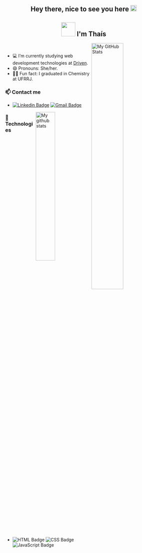 <h2 align="center">Hey there, nice to see you here <img src="https://github.com/TheDudeThatCode/TheDudeThatCode/blob/master/Assets/Hi.gif" width="20" </h2>

<h2 align="center"><img src="https://github.com/TheDudeThatCode/TheDudeThatCode/blob/master/Assets/Developer.gif" width="45" /> I'm Thaís </h2>

  <img align="right" width="45%" src="https://github-readme-stats.vercel.app/api?username=eumerme&show_icons=true&theme=ayu-mirage" alt="My GitHub Stats" />
     
  </br> 
  
- 💻 I’m currently studying web development technologies at [Driven].
- 😄 Pronouns: She/her.
- 🧑‍🔬 Fun fact: I graduated in Chemistry at UFRRJ.


### 📫 Contact me

- [![Linkedin Badge](https://img.shields.io/badge/-LinkedIn-blue?style=flat-square&logo=Linkedin&logoColor=white)](https://www.linkedin.com/in/euthaislopes/)
[![Gmail Badge](https://img.shields.io/badge/Gmail-D14836?style=flat-square&logo=gmail&logoColor=white)](mailto:euthaisetau@gmail.com)

<img align="right" width="35%"  src="https://github-readme-stats.vercel.app/api/top-langs/?username=eumerme&layout=compact&theme=ayu-mirage&langs_count=10" alt="My github stats">


### 👾 Technologies

- ![HTML Badge](https://img.shields.io/badge/HTML5-E34F26?style=flat-square&logo=html5&logoColor=white)
![CSS Badge](https://img.shields.io/badge/CSS3-1572B6?style=flat-square&logo=css3&logoColor=white)
![JavaScript Badge](https://img.shields.io/badge/JavaScript-323330?style=flat-square&logo=javascript&logoColor=F7DF1E)



[Driven]: https://www.linkedin.com/school/driven-education;

<!-- Theme:
 https://github.com/anuraghazra/github-readme-stats#themes -->
